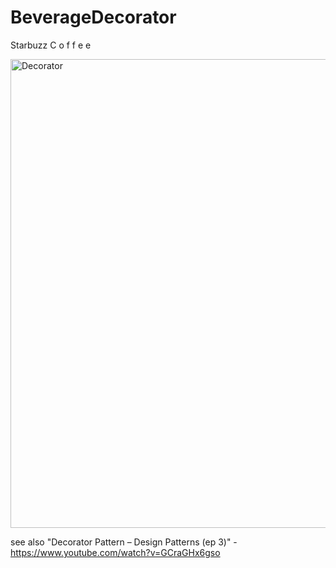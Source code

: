 # BeverageDecorator
Starbuzz C o f f e e

<img src="https://i.gyazo.com/31f9f81352124a56908a492f0212e554.png" alt="Decorator" width="750">

see also "Decorator Pattern – Design Patterns (ep 3)" - https://www.youtube.com/watch?v=GCraGHx6gso
